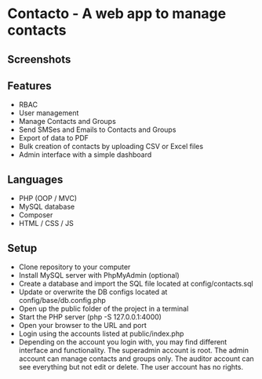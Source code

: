 # Contacto - A web app to manage contacts

## Screenshots

## Features
- RBAC
- User management
- Manage Contacts and Groups
- Send SMSes and Emails to Contacts and Groups
- Export of data to PDF
- Bulk creation of contacts by uploading CSV or Excel files
- Admin interface with a simple dashboard

## Languages
- PHP (OOP / MVC)
- MySQL database
- Composer
- HTML / CSS / JS

## Setup
- Clone repository to your computer
- Install MySQL server with PhpMyAdmin (optional)
- Create a database and import the SQL file located at config/contacts.sql
- Update or overwrite the DB configs located at config/base/db.config.php
- Open up the public folder of the project in a terminal
- Start the PHP server (php -S 127.0.0.1:4000)
- Open your browser to the URL and port
- Login using the accounts listed at public/index.php
- Depending on the account you login with, you may find different interface and functionality. The superadmin account is root. The admin account can manage contacts and groups only. The auditor account can see everything but not edit or delete. The user account has no rights.